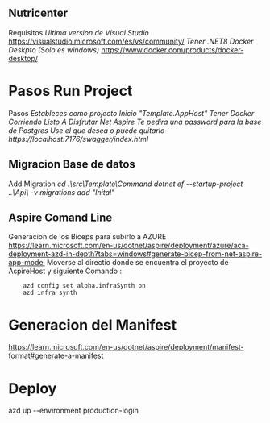 ## Nutricenter

Requisitos 
	*Ultima version de Visual Studio* https://visualstudio.microsoft.com/es/vs/community/
	*Tener .NET8*
	*Docker Deskpto (Solo es windows)* https://www.docker.com/products/docker-desktop/

# Pasos Run Project

Pasos
	*Estableces como projecto Inicio "Template.AppHost"*
	*Tener Docker Corriendo*
	*Listo A Disfrutar Net Aspire*
	*Te pedira una password para la base de Postgres Use el que desea o puede quitarlo*
	*https://localhost:7176/swagger/index.html*

## Migracion Base de datos

Add Migration
	*cd .\src\Template\Command*
	*dotnet ef --startup-project ..\Api\ -v migrations add "Inital"*


## Aspire Comand Line

Generacion de los Biceps para subirlo a AZURE
https://learn.microsoft.com/en-us/dotnet/aspire/deployment/azure/aca-deployment-azd-in-depth?tabs=windows#generate-bicep-from-net-aspire-app-model
Moverse al directio donde se encuentra el proyecto de AspireHost y siguiente Comando :

		azd config set alpha.infraSynth on
		azd infra synth

# Generacion del Manifest

https://learn.microsoft.com/en-us/dotnet/aspire/deployment/manifest-format#generate-a-manifest

# Deploy

azd up --environment production-login